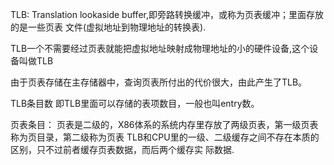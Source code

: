 TLB: Translation lookaside buffer,即旁路转换缓冲，或称为页表缓冲；里面存放的是一些页表
文件(虚拟地址到物理地址的转换表).

TLB一个不需要经过页表就能把虚拟地址映射成物理地址的小的硬件设备,这个设备叫做TLB

由于页表存储在主存储器中，查询页表所付出的代价很大，由此产生了TLB。

TLB条目数 即TLB里面可以存储的表项数目，一般也叫entry数。

页表条目：
页表是二级的，X86体系的系统内存里存放了两级页表，第一级页表称为页目录，第二级称为页表
TLB和CPU里的一级、二级缓存之间不存在本质的区别，只不过前者缓存页表数据，而后两个缓存实
际数据.
